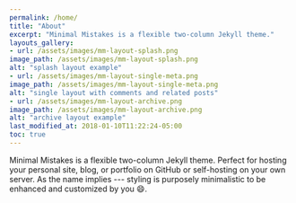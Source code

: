 ```yaml
---
permalink: /home/
title: "About"
excerpt: "Minimal Mistakes is a flexible two-column Jekyll theme."
layouts_gallery:
- url: /assets/images/mm-layout-splash.png
image_path: /assets/images/mm-layout-splash.png
alt: "splash layout example"
- url: /assets/images/mm-layout-single-meta.png
image_path: /assets/images/mm-layout-single-meta.png
alt: "single layout with comments and related posts"
- url: /assets/images/mm-layout-archive.png
image_path: /assets/images/mm-layout-archive.png
alt: "archive layout example"
last_modified_at: 2018-01-10T11:22:24-05:00
toc: true
---
```


Minimal Mistakes is a flexible two-column Jekyll theme. Perfect for hosting your personal site, blog, or portfolio on GitHub or self-hosting on your own server. As the name implies --- styling is purposely minimalistic to be enhanced and customized by you :smile:.
